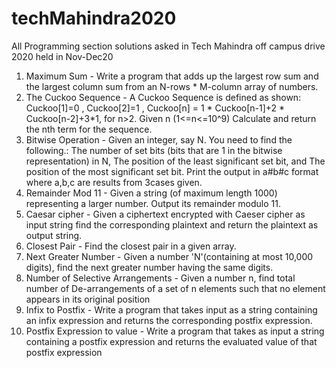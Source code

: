 # techMahindra2020
All Programming section solutions asked in Tech Mahindra off campus drive 2020 held in Nov-Dec20
1. Maximum Sum -  Write a program that adds up the largest row sum and the largest column sum from an N-rows * M-column array of numbers.
2. The Cuckoo Sequence - A Cuckoo Sequence is defined as shown: Cuckoo[1]=0 , Cuckoo[2]=1 , Cuckoo[n] = 1 * Cuckoo[n-1]+2 * Cuckoo[n-2]+3*1, for n>2. Given n (1<=n<=10^9) Calculate and return the nth term for the sequence.
3. Bitwise Operation - Given an integer, say N. You need to find the following.: The number of set bits (bits that are 1 in the bitwise representation) in N, The position of the least significant set bit, and The position of the most significant set bit. Print the output in a#b#c format where a,b,c are results from 3cases given.
4. Remainder Mod 11 - Given a string (of maximum length 1000) representing a larger number. Output its remainder modulo 11.
5. Caesar cipher - Given a ciphertext encrypted with Caeser cipher as input string find the corresponding plaintext and return the plaintext as output string.
6. Closest Pair - Find the closest pair in a given array.
7. Next Greater Number - Given a number 'N'(containing at most 10,000 digits), find the next greater number having the same digits.
8. Number of Selective Arrangements - Given a number n, find total number of De-arrangements of a set of n elements such that no element appears in its original position
9. Infix to Postfix - Write a program that takes input as a string containing an infix expression and returns the corresponding postfix expression.
10. Postfix Expression to value - Write a program that takes as input a string containing a postfix expression and returns the evaluated value of that postfix expression
